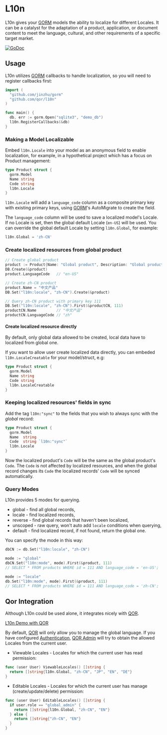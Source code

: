 # L10n

L10n gives your [GORM](https://github.com/jinzhu/gorm) models the ability to localize for different Locales. It can be a catalyst for the adaptation of a product, application, or document content to meet the language, cultural, and other requirements of a specific target market.

[![GoDoc](https://godoc.org/github.com/qor/l10n?status.svg)](https://godoc.org/github.com/qor/l10n)

## Usage

L10n utilizes [GORM](https://github.com/jinzhu/gorm) callbacks to handle localization, so you will need to register callbacks first:

```go
import (
  "github.com/jinzhu/gorm"
  "github.com/qor/l10n"
)

func main() {
  db, err := gorm.Open("sqlite3", "demo_db")
  l10n.RegisterCallbacks(&db)
}
```

### Making a Model Localizable

Embed `l10n.Locale` into your model as an anonymous field to enable localization, for example, in a hypothetical project which has a focus on Product management:

```go
type Product struct {
  gorm.Model
  Name string
  Code string
  l10n.Locale
}
```

`l10n.Locale` will add a `language_code` column as a composite primary key with existing primary keys, using [GORM](https://github.com/jinzhu/gorm)'s AutoMigrate to create the field.

The `language_code` column will be used to save a localized model's Locale. If no Locale is set, then the global default Locale (`en-US`) will be used. You can override the global default Locale by setting `l10n.Global`, for example:

```go
l10n.Global = 'zh-CN'
```

### Create localized resources from global product

```go
// Create global product
product := Product{Name: "Global product", Description: "Global product description"}
DB.Create(&product)
product.LanguageCode   // "en-US"

// Create zh-CN product
product.Name = "中文产品"
DB.Set("l10n:locale", "zh-CN").Create(&product)

// Query zh-CN product with primary key 111
DB.Set("l10n:locale", "zh-CN").First(&productCN, 111)
productCN.Name         // "中文产品"
productCN.LanguageCode // "zh"
```

#### Create localized resource directly

By default, only global data allowed to be created, local data have to localized from global one.

If you want to allow user create localized data directly, you can embeded `l10n.LocaleCreatable` for your model/struct, e.g:

```go
type Product struct {
  gorm.Model
  Name string
  Code string
  l10n.LocaleCreatable
}
```

### Keeping localized resources' fields in sync

Add the tag `l10n:"sync"` to the fields that you wish to always sync with the *global* record:

```go
type Product struct {
  gorm.Model
  Name  string
  Code  string `l10n:"sync"`
  l10n.Locale
}
```

Now the localized product's `Code` will be the same as the global product's `Code`. The `Code` is not affected by localized resources, and when the global record changes its `Code` the localized records' `Code` will be synced automatically.

### Query Modes

L10n provides 5 modes for querying.

* global   - find all global records,
* locale   - find localized records,
* reverse  - find global records that haven't been localized,
* unscoped - raw query, won't auto add `locale` conditions when querying,
* default  - find localized record, if not found, return the global one.

You can specify the mode in this way:

```go
dbCN := db.Set("l10n:locale", "zh-CN")

mode := "global"
dbCN.Set("l10n:mode", mode).First(&product, 111)
// SELECT * FROM products WHERE id = 111 AND language_code = 'en-US';

mode := "locale"
db.Set("l10n:mode", mode).First(&product, 111)
// SELECT * FROM products WHERE id = 111 AND language_code = 'zh-CN';
```

## Qor Integration

Although L10n could be used alone, it integrates nicely with [QOR](https://github.com/qor/qor).

[L10n Demo with QOR](http://demo.getqor.com/admin/products)

By default, [QOR](https://github.com/qor/qor) will only allow you to manage the global language. If you have configured [Authentication](http://doc.getqor.com/admin/authentication.html), [QOR Admin](http://github.com/qor/admin) will try to obtain the allowed Locales from the current user.

* Viewable Locales - Locales for which the current user has read permission:

```go
func (user User) ViewableLocales() []string {
  return []string{l10n.Global, "zh-CN", "JP", "EN", "DE"}
}
```

* <a name='editable-locales'></a> Editable Locales - Locales for which the current user has manage (create/update/delete) permission:

```go
func (user User) EditableLocales() []string {
  if user.role == "global_admin" {
    return []string{l10n.Global, "zh-CN", "EN"}
  } else {
    return []string{"zh-CN", "EN"}
  }
}
```
